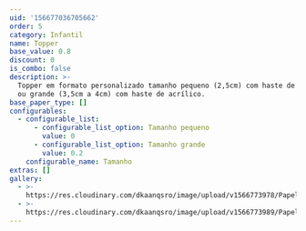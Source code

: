 ```yaml
---
uid: '156677036705662'
order: 5
category: Infantil
name: Topper
base_value: 0.8
discount: 0
is_combo: false
description: >-
  Topper em formato personalizado tamanho pequeno (2,5cm) com haste de madeira
  ou grande (3,5cm a 4cm) com haste de acrílico.
base_paper_type: []
configurables:
  - configurable_list:
      - configurable_list_option: Tamanho pequeno
        value: 0
      - configurable_list_option: Tamanho grande
        value: 0.2
    configurable_name: Tamanho
extras: []
gallery:
  - >-
    https://res.cloudinary.com/dkaanqsro/image/upload/v1566773978/Papelaria%20infantil/Topper_1_tdrkwy.jpg
  - >-
    https://res.cloudinary.com/dkaanqsro/image/upload/v1566773989/Papelaria%20infantil/Mini_topper_1_juvy7l.jpg
---
```


